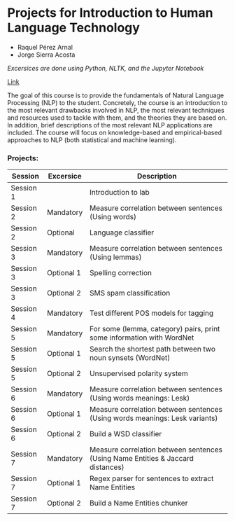 # Projects for Introduction to Human Language Technology

* Raquel Pérez Arnal
* Jorge Sierra Acosta

*Excersices are done using Python, NLTK, and the Jupyter Notebook*

[Link](https://www.fib.upc.edu/en/studies/masters/master-artificial-intelligence/curriculum/syllabus/IHLT-MAI)

The goal of this course is to provide the fundamentals of Natural Language Processing (NLP) to the student. Concretely, the course is an introduction to the most relevant drawbacks involved in NLP, the most relevant techniques and resources used to tackle with them, and the theories they are based on. In addition, brief descriptions of the most relevant NLP applications are included. The course will focus on knowledge-based and empirical-based approaches to NLP (both statistical and machine learning).

### Projects:

| Session    | Excersice    | Description |
|------------|--------------|-------------|
| Session 1  |              | Introduction to lab |
| Session 2  | Mandatory    | Measure correlation between sentences (Using words) |
| Session 2  | Optional     | Language classifier |
| Session 3  | Mandatory    | Measure correlation between sentences (Using lemmas) |
| Session 3  | Optional 1   | Spelling correction |
| Session 3  | Optional 2   | SMS spam classification |
| Session 4  | Mandatory    | Test different POS models for tagging |
| Session 5  | Mandatory    | For some (lemma, category) pairs, print some information with WordNet |
| Session 5  | Optional 1   | Search the shortest path between two noun synsets (WordNet) |
| Session 5  | Optional 2   | Unsupervised polarity system |
| Session 6  | Mandatory    | Measure correlation between sentences (Using words meanings: Lesk) |
| Session 6  | Optional 1   | Measure correlation between sentences (Using words meanings: Lesk variants) |
| Session 6  | Optional 2   | Build a WSD classifier |
| Session 7  | Mandatory    | Measure correlation between sentences (Using Name Entities & Jaccard distances) |
| Session 7  | Optional 1   | Regex parser for sentences to extract Name Entities |
| Session 7  | Optional 2   | Build a Name Entities chunker |
